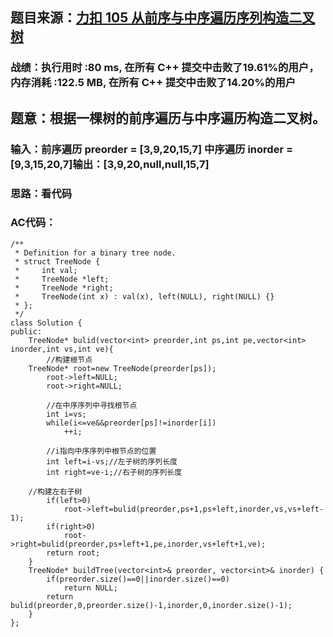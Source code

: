 ## 题目来源：[力扣 105 从前序与中序遍历序列构造二叉树](https://leetcode-cn.com/problems/construct-binary-tree-from-preorder-and-inorder-traversal/)

### 战绩：执行用时 :80 ms, 在所有 C++ 提交中击败了19.61%的用户，内存消耗 :122.5 MB, 在所有 C++ 提交中击败了14.20%的用户

## 题意：根据一棵树的前序遍历与中序遍历构造二叉树。

### 输入：前序遍历 preorder = [3,9,20,15,7] 中序遍历 inorder = [9,3,15,20,7]输出：[3,9,20,null,null,15,7]

### 思路：看代码
### AC代码：
```
/**
 * Definition for a binary tree node.
 * struct TreeNode {
 *     int val;
 *     TreeNode *left;
 *     TreeNode *right;
 *     TreeNode(int x) : val(x), left(NULL), right(NULL) {}
 * };
 */
class Solution {
public:
    TreeNode* bulid(vector<int> preorder,int ps,int pe,vector<int> inorder,int vs,int ve){
        //构建根节点
	TreeNode* root=new TreeNode(preorder[ps]);
        root->left=NULL;
        root->right=NULL;

        //在中序序列中寻找根节点
        int i=vs;
        while(i<=ve&&preorder[ps]!=inorder[i])
            ++i;
        
        //i指向中序序列中根节点的位置
        int left=i-vs;//左子树的序列长度
        int right=ve-i;//右子树的序列长度
	
	//构建左右子树 
        if(left>0)
            root->left=bulid(preorder,ps+1,ps+left,inorder,vs,vs+left-1);
        if(right>0)
            root->right=bulid(preorder,ps+left+1,pe,inorder,vs+left+1,ve);
        return root;
    }
    TreeNode* buildTree(vector<int>& preorder, vector<int>& inorder) {
        if(preorder.size()==0||inorder.size()==0)
            return NULL;
        return bulid(preorder,0,preorder.size()-1,inorder,0,inorder.size()-1);
    }
};
```
